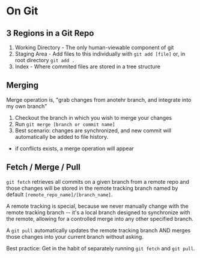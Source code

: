 # On Git

## 3 Regions in a Git Repo

1. Working Directory - The only human-viewable component of git
2. Staging Area - Add files to this individually with ```git add [file]``` or, in root directory ```git add .```
3. Index - Where commited files are stored in a tree structure

## Merging

Merge operation is, "grab changes from anotehr branch, and integrate into my own branch"

1. Checkout the branch in which you wish to merge your changes
2. Run ```git merge [branch or commit name]``` 
3. Best scenario: changes are synchronized, and new commit will automatically be added to file history.
  - if conflicts exists, a merge operation will appear

## Fetch / Merge / Pull

```git fetch``` retrieves all commits on a given branch from a remote repo and those changes will be stored in the remote tracking branch named by default ```[remote_repo_name]/[branch_name]```.

A remote tracking is special, because we never manually change with the remote tracking branch -- it's a local branch designed to synchronize with the remote, allowing for a controlled merge into any other specified branch.

A ```git pull``` automatically updates the remote tracking branch AND merges those changes into your current branch without asking.

Best practice: Get in the habit of separately running ```git fetch``` and ```git pull```.
